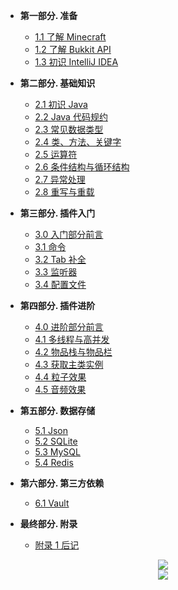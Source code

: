 - **第一部分. 准备**
  - [1.1 了解 Minecraft](./source/Part01/1.1-了解Minecraft.md)
  - [1.2 了解 Bukkit API](./source/Part01/1.2-了解BukkitAPI.md)
  - [1.3 初识 IntelliJ IDEA](./source/Part01/1.3-初识IntelliJIDEA.md)

- **第二部分. 基础知识**
  - [2.1 初识 Java](./source/Part02/2.1-初识Java.md)
  - [2.2 Java 代码规约](./source/Part02/2.2-Java代码规约.md)
  - [2.3 常见数据类型](./source/Part02/2.3-常见数据类型.md)
  - [2.4 类、方法、关键字](./source/Part02/2.4-类方法关键字.md)
  - [2.5 运算符](./source/Part02/2.5-运算符.md)
  - [2.6 条件结构与循环结构](./source/Part02/2.6-条件结构与循环结构.md)
  - [2.7 异常处理](./source/Part02/2.7-异常处理.md)
  - [2.8 重写与重载](./source/Part02/2.8-重写与重载.md)

- **第三部分. 插件入门**
  - [3.0 入门部分前言](./source/Part03/3.0-入门部分前言.md)
  - [3.1 命令](./source/Part03/3.1-命令.md)
  - [3.2 Tab 补全](./source/Part03/3.2-Tab补全.md)
  - [3.3 监听器](./source/Part03/3.3-监听器.md)
  - [3.4 配置文件](./source/Part03/3.4-配置文件.md)

- **第四部分. 插件进阶**
  - [4.0 进阶部分前言](./source/Part04/4.0-进阶部分前言.md)
  - [4.1 多线程与高并发](./source/Part04/4.1-多线程与高并发.md)
  - [4.2 物品栈与物品栏](./source/Part04/4.2-物品栈与物品栏.md)
  - [4.3 获取主类实例](./source/Part04/4.3-获取主类实例.md)
  - [4.4 粒子效果](./source/Part04/4.4-粒子效果.md)
  - [4.5 音频效果](./source/Part04/4.5-音频效果)

- **第五部分. 数据存储**
  - [5.1 Json](./source/Part05/5.1-Json.md)
  - [5.2 SQLite](./source/Part05/5.2-SQLite.md)
  - [5.3 MySQL](./source/Part05/5.3-MySQL.md)
  - [5.4 Redis](./source/Part05/5.4-Redis.md)

- **第六部分. 第三方依赖**
  - [6.1 Vault](./source/Part06/6.1-Vault.md)

- **最终部分. 附录**
  - [附录 1 后记](./source/附录/附录1-后记)

<center><a href="https://elabosak.cn" target="_blank"><img src="https://i.loli.net/2020/07/26/faS83ywjAuI2cGq.png"></a></center>
<center><a href="https://github.com/ElaBosak233" target="_blank"><img src="https://img.shields.io/badge/Github-%40ElaBosak233-success?style=for-the-badge&logo=Github"></a></center>